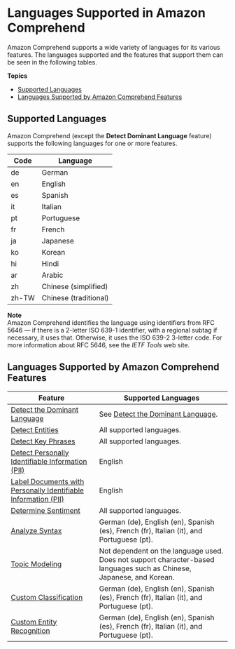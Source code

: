 # Languages Supported in Amazon Comprehend<a name="supported-languages"></a>

Amazon Comprehend supports a wide variety of languages for its various features\. The languages supported and the features that support them can be seen in the following tables\.

**Topics**
+ [Supported Languages](#supported-languages-1)
+ [Languages Supported by Amazon Comprehend Features](#supported-languages-feature)

## Supported Languages<a name="supported-languages-1"></a>

Amazon Comprehend \(except the **Detect Dominant Language** feature\) supports the following languages for one or more features\. 


| Code | Language | 
| --- | --- | 
| de | German | 
| en | English | 
| es | Spanish | 
| it | Italian  | 
| pt | Portuguese | 
| fr | French | 
| ja | Japanese | 
| ko | Korean | 
| hi | Hindi | 
| ar | Arabic | 
| zh | Chinese \(simplified\) | 
| zh\-TW | Chinese \(traditional\) | 

**Note**  
Amazon Comprehend identifies the language using identifiers from RFC 5646 — if there is a 2\-letter ISO 639\-1 identifier, with a regional subtag if necessary, it uses that\. Otherwise, it uses the ISO 639\-2 3\-letter code\. For more information about RFC 5646, see the *IETF Tools* web site\.



## Languages Supported by Amazon Comprehend Features<a name="supported-languages-feature"></a>


| Feature | Supported Languages | 
| --- | --- | 
|  [Detect the Dominant Language](how-languages.md)  |  See [Detect the Dominant Language](how-languages.md)\.  | 
|  [Detect Entities](how-entities.md)  |  All supported languages\.  | 
|  [Detect Key Phrases](how-key-phrases.md)  |  All supported languages\.  | 
|  [Detect Personally Identifiable Information \(PII\)](how-pii.md)  |  English  | 
|  [Label Documents with Personally Identifiable Information \(PII\)](how-pii-labels.md)  | English | 
|  [Determine Sentiment](how-sentiment.md)  |  All supported languages\.  | 
|  [Analyze Syntax](how-syntax.md)  |  German \(de\), English \(en\), Spanish \(es\), French \(fr\), Italian \(it\), and Portuguese \(pt\)\.   | 
|  [Topic Modeling](topic-modeling.md)  |  Not dependent on the language used\. Does not support character\-based languages such as Chinese, Japanese, and Korean\.  | 
|  [Custom Classification](how-document-classification.md)  |  German \(de\), English \(en\), Spanish \(es\), French \(fr\), Italian \(it\), and Portuguese \(pt\)\.  | 
|  [Custom Entity Recognition](custom-entity-recognition.md)  |  German \(de\), English \(en\), Spanish \(es\), French \(fr\), Italian \(it\), and Portuguese \(pt\)\.  | 
